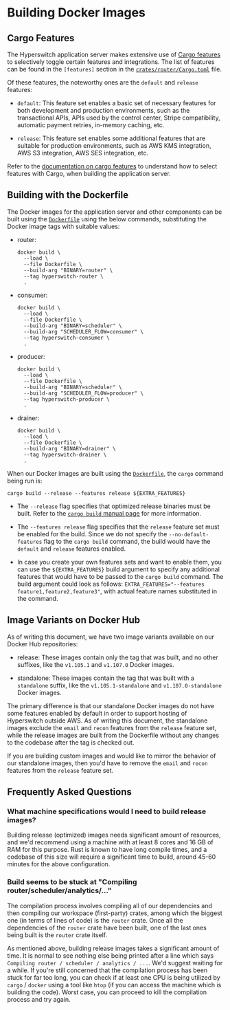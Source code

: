 # Building Docker Images

## Cargo Features

The Hyperswitch application server makes extensive use of
[Cargo features][cargo-features] to selectively toggle certain features and
integrations.
The list of features can be found in the `[features]` section in the
[`crates/router/Cargo.toml`][router-manifest] file.

Of these features, the noteworthy ones are the `default` and `release` features:

- `default`: This feature set enables a basic set of necessary features for both
  development and production environments, such as the transactional APIs,
  APIs used by the control center, Stripe compatibility, automatic payment
  retries, in-memory caching, etc.

- `release`: This feature set enables some additional features that are suitable
  for production environments, such as AWS KMS integration, AWS S3 integration,
  AWS SES integration, etc.

Refer to the [documentation on cargo features][cargo-features] to understand how
to select features with Cargo, when building the application server.

## Building with the Dockerfile

The Docker images for the application server and other components can be built
using the [`Dockerfile`][dockerfile] using the below commands, substituting the
Docker image tags with suitable values:

- router:

  ```shell
  docker build \
    --load \
    --file Dockerfile \
    --build-arg "BINARY=router" \
    --tag hyperswitch-router \
    .
  ```

- consumer:

  ```shell
  docker build \
    --load \
    --file Dockerfile \
    --build-arg "BINARY=scheduler" \
    --build-arg "SCHEDULER_FLOW=consumer" \
    --tag hyperswitch-consumer \
    .
  ```

- producer:

  ```shell
  docker build \
    --load \
    --file Dockerfile \
    --build-arg "BINARY=scheduler" \
    --build-arg "SCHEDULER_FLOW=producer" \
    --tag hyperswitch-producer \
    .
  ```

- drainer:

  ```shell
  docker build \
    --load \
    --file Dockerfile \
    --build-arg "BINARY=drainer" \
    --tag hyperswitch-drainer \
    .
  ```

When our Docker images are built using the [`Dockerfile`][dockerfile], the
`cargo` command being run is:

```shell
cargo build --release --features release ${EXTRA_FEATURES}
```

- The `--release` flag specifies that optimized release binaries must be built.
  Refer to the [`cargo build` manual page][cargo-build-manual-page] for more
  information.

- The `--features release` flag specifies that the `release` feature set must be
  enabled for the build.
  Since we do not specify the `--no-default-features` flag to the `cargo build`
  command, the build would have the `default` and `release` features enabled.

- In case you create your own features sets and want to enable them, you can use
  the `${EXTRA_FEATURES}` build argument to specify any additional features that
  would have to be passed to the `cargo build` command.
  The build argument could look as follows:
  `EXTRA_FEATURES="--features feature1,feature2,feature3"`, with actual feature
  names substituted in the command.

## Image Variants on Docker Hub

As of writing this document, we have two image variants available on our Docker
Hub repositories:

- release: These images contain only the tag that was built, and no other
  suffixes, like the `v1.105.1` and `v1.107.0` Docker images.

- standalone: These images contain the tag that was built with a `standalone`
  suffix, like the `v1.105.1-standalone` and `v1.107.0-standalone` Docker images.

The primary difference is that our standalone Docker images do not have some
features enabled by default in order to support hosting of Hyperswitch outside
AWS.
As of writing this document, the standalone images exclude the `email` and
`recon` features from the `release` feature set, while the release images are
built from the Dockerfile without any changes to the codebase after the tag is
checked out.

If you are building custom images and would like to mirror the behavior of our
standalone images, then you'd have to remove the `email` and `recon` features
from the `release` feature set.

## Frequently Asked Questions

### What machine specifications would I need to build release images?

Building release (optimized) images needs significant amount of resources, and
we'd recommend using a machine with at least 8 cores and 16 GB of RAM for this
purpose.
Rust is known to have long compile times, and a codebase of this size will
require a significant time to build, around 45-60 minutes for the above
configuration.

### Build seems to be stuck at "Compiling router/scheduler/analytics/..."

The compilation process involves compiling all of our dependencies and then
compiling our workspace (first-party) crates, among which the biggest one
(in terms of lines of code) is the `router` crate.
Once all the dependencies of the `router` crate have been built, one of the last
ones being built is the `router` crate itself.

As mentioned above, building release images takes a significant amount of time.
It is normal to see nothing else being printed after a line which says
`Compiling router / scheduler / analytics / ...`. We'd suggest waiting
for a while.
If you're still concerned that the compilation process has been stuck for far
too long, you can check if at least one CPU is being utilized by
`cargo` / `docker` using a tool like `htop` (if you can access the machine which
is building the code). Worst case, you can proceed to kill the compilation
process and try again.

[cargo-features]: https://doc.rust-lang.org/cargo/reference/features.html
[router-manifest]: https://github.com/juspay/hyperswitch/blob/main/crates/router/Cargo.toml
[dockerfile]: https://github.com/juspay/hyperswitch/blob/main/Dockerfile
[cargo-build-manual-page]: https://doc.rust-lang.org/cargo/commands/cargo-build.html
